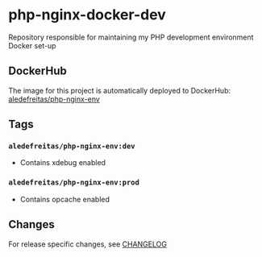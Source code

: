 # php-nginx-docker-dev
Repository responsible for maintaining my PHP development environment Docker set-up

## DockerHub
The image for this project is automatically deployed to DockerHub:
[aledefreitas/php-nginx-env](https://hub.docker.com/repository/docker/aledefreitas/php-nginx-env/general)


## Tags
### `aledefreitas/php-nginx-env:dev`

- Contains xdebug enabled

### `aledefreitas/php-nginx-env:prod`

- Contains opcache enabled

## Changes
For release specific changes, see [CHANGELOG](./CHANGELOG.md)